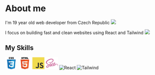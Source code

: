 <h1 align="left">About me </h1>
 <p>I'm 19 year old web developer from Czech Republic <img width="20" src="https://cdn.britannica.com/86/7886-004-323985BD/Flag-Czech-Republic.jpg"></p> 
 <p>I focus on building fast and clean websites using React and Tailwind <img width="20" src="src="https://cdn0.iconfinder.com/data/icons/devices-42/512/Macbook-512.png" /></p>






<h2 align="left">My Skills</h3>
<p align="left"> <img src="https://raw.githubusercontent.com/devicons/devicon/master/icons/css3/css3-original-wordmark.svg" alt="css3" width="40" height="40"/  <img src="https://www.vectorlogo.zone/logos/figma/figma-icon.svg" alt="figma" width="40" height="40"/> <img src="https://raw.githubusercontent.com/devicons/devicon/master/icons/html5/html5-original-wordmark.svg" alt="html5" width="40" height="40"/> <img src="https://raw.githubusercontent.com/devicons/devicon/master/icons/javascript/javascript-original.svg" alt="javascript" width="40" height="40"/>  <img src="https://raw.githubusercontent.com/devicons/devicon/master/icons/sass/sass-original.svg" alt="sass" width="40" height="40"/> <img src="https://upload.wikimedia.org/wikipedia/commons/thumb/a/a7/React-icon.svg/512px-React-icon.svg.png" alt="React" width="40" height="40"/> <img src="https://upload.wikimedia.org/wikipedia/commons/thumb/d/d5/Tailwind_CSS_Logo.svg/2560px-Tailwind_CSS_Logo.svg.png" alt="Tailwind" width="40" height="40"/> </p>

